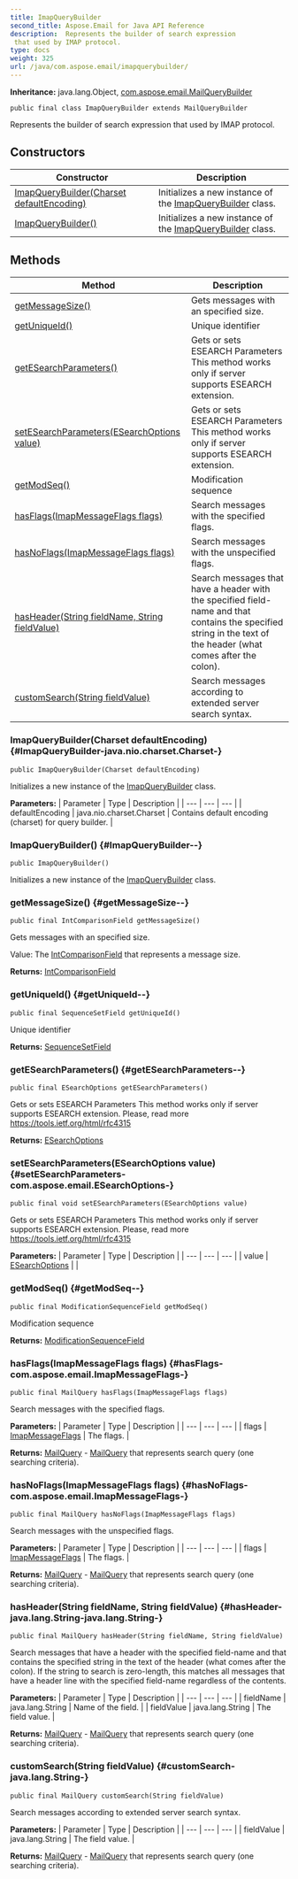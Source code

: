 ```yaml
---
title: ImapQueryBuilder
second_title: Aspose.Email for Java API Reference
description:  Represents the builder of search expression
 that used by IMAP protocol.
type: docs
weight: 325
url: /java/com.aspose.email/imapquerybuilder/
---
```

**Inheritance:**
java.lang.Object, [com.aspose.email.MailQueryBuilder](../../com.aspose.email/mailquerybuilder)
```
public final class ImapQueryBuilder extends MailQueryBuilder
```

Represents the builder of search expression that used by IMAP protocol.
## Constructors

| Constructor | Description |
| --- | --- |
| [ImapQueryBuilder(Charset defaultEncoding)](#ImapQueryBuilder-java.nio.charset.Charset-) | Initializes a new instance of the [ImapQueryBuilder](../../com.aspose.email/imapquerybuilder) class. |
| [ImapQueryBuilder()](#ImapQueryBuilder--) | Initializes a new instance of the [ImapQueryBuilder](../../com.aspose.email/imapquerybuilder) class. |
## Methods

| Method | Description |
| --- | --- |
| [getMessageSize()](#getMessageSize--) | Gets messages with an specified size. |
| [getUniqueId()](#getUniqueId--) | Unique identifier |
| [getESearchParameters()](#getESearchParameters--) | Gets or sets ESEARCH Parameters This method works only if server supports ESEARCH extension. |
| [setESearchParameters(ESearchOptions value)](#setESearchParameters-com.aspose.email.ESearchOptions-) | Gets or sets ESEARCH Parameters This method works only if server supports ESEARCH extension. |
| [getModSeq()](#getModSeq--) | Modification sequence |
| [hasFlags(ImapMessageFlags flags)](#hasFlags-com.aspose.email.ImapMessageFlags-) | Search messages with the specified flags. |
| [hasNoFlags(ImapMessageFlags flags)](#hasNoFlags-com.aspose.email.ImapMessageFlags-) | Search messages with the unspecified flags. |
| [hasHeader(String fieldName, String fieldValue)](#hasHeader-java.lang.String-java.lang.String-) | Search messages that have a header with the specified field-name and that contains the specified string in the text of the header (what comes after the colon). |
| [customSearch(String fieldValue)](#customSearch-java.lang.String-) | Search messages according to extended server search syntax. |
### ImapQueryBuilder(Charset defaultEncoding) {#ImapQueryBuilder-java.nio.charset.Charset-}
```
public ImapQueryBuilder(Charset defaultEncoding)
```


Initializes a new instance of the [ImapQueryBuilder](../../com.aspose.email/imapquerybuilder) class.

**Parameters:**
| Parameter | Type | Description |
| --- | --- | --- |
| defaultEncoding | java.nio.charset.Charset | Contains default encoding (charset) for query builder. |

### ImapQueryBuilder() {#ImapQueryBuilder--}
```
public ImapQueryBuilder()
```


Initializes a new instance of the [ImapQueryBuilder](../../com.aspose.email/imapquerybuilder) class.

### getMessageSize() {#getMessageSize--}
```
public final IntComparisonField getMessageSize()
```


Gets messages with an specified size.

Value: The [IntComparisonField](../../com.aspose.email/intcomparisonfield) that represents a message size.

**Returns:**
[IntComparisonField](../../com.aspose.email/intcomparisonfield)
### getUniqueId() {#getUniqueId--}
```
public final SequenceSetField getUniqueId()
```


Unique identifier

**Returns:**
[SequenceSetField](../../com.aspose.email/sequencesetfield)
### getESearchParameters() {#getESearchParameters--}
```
public final ESearchOptions getESearchParameters()
```


Gets or sets ESEARCH Parameters This method works only if server supports ESEARCH extension. Please, read more https://tools.ietf.org/html/rfc4315

**Returns:**
[ESearchOptions](../../com.aspose.email/esearchoptions)
### setESearchParameters(ESearchOptions value) {#setESearchParameters-com.aspose.email.ESearchOptions-}
```
public final void setESearchParameters(ESearchOptions value)
```


Gets or sets ESEARCH Parameters This method works only if server supports ESEARCH extension. Please, read more https://tools.ietf.org/html/rfc4315

**Parameters:**
| Parameter | Type | Description |
| --- | --- | --- |
| value | [ESearchOptions](../../com.aspose.email/esearchoptions) |  |

### getModSeq() {#getModSeq--}
```
public final ModificationSequenceField getModSeq()
```


Modification sequence

**Returns:**
[ModificationSequenceField](../../com.aspose.email/modificationsequencefield)
### hasFlags(ImapMessageFlags flags) {#hasFlags-com.aspose.email.ImapMessageFlags-}
```
public final MailQuery hasFlags(ImapMessageFlags flags)
```


Search messages with the specified flags.

**Parameters:**
| Parameter | Type | Description |
| --- | --- | --- |
| flags | [ImapMessageFlags](../../com.aspose.email/imapmessageflags) | The flags. |

**Returns:**
[MailQuery](../../com.aspose.email/mailquery) - [MailQuery](../../com.aspose.email/mailquery) that represents search query (one searching criteria).
### hasNoFlags(ImapMessageFlags flags) {#hasNoFlags-com.aspose.email.ImapMessageFlags-}
```
public final MailQuery hasNoFlags(ImapMessageFlags flags)
```


Search messages with the unspecified flags.

**Parameters:**
| Parameter | Type | Description |
| --- | --- | --- |
| flags | [ImapMessageFlags](../../com.aspose.email/imapmessageflags) | The flags. |

**Returns:**
[MailQuery](../../com.aspose.email/mailquery) - [MailQuery](../../com.aspose.email/mailquery) that represents search query (one searching criteria).
### hasHeader(String fieldName, String fieldValue) {#hasHeader-java.lang.String-java.lang.String-}
```
public final MailQuery hasHeader(String fieldName, String fieldValue)
```


Search messages that have a header with the specified field-name and that contains the specified string in the text of the header (what comes after the colon). If the string to search is zero-length, this matches all messages that have a header line with the specified field-name regardless of the contents.

**Parameters:**
| Parameter | Type | Description |
| --- | --- | --- |
| fieldName | java.lang.String | Name of the field. |
| fieldValue | java.lang.String | The field value. |

**Returns:**
[MailQuery](../../com.aspose.email/mailquery) - [MailQuery](../../com.aspose.email/mailquery) that represents search query (one searching criteria).
### customSearch(String fieldValue) {#customSearch-java.lang.String-}
```
public final MailQuery customSearch(String fieldValue)
```


Search messages according to extended server search syntax.

**Parameters:**
| Parameter | Type | Description |
| --- | --- | --- |
| fieldValue | java.lang.String | The field value. |

**Returns:**
[MailQuery](../../com.aspose.email/mailquery) - [MailQuery](../../com.aspose.email/mailquery) that represents search query (one searching criteria).
